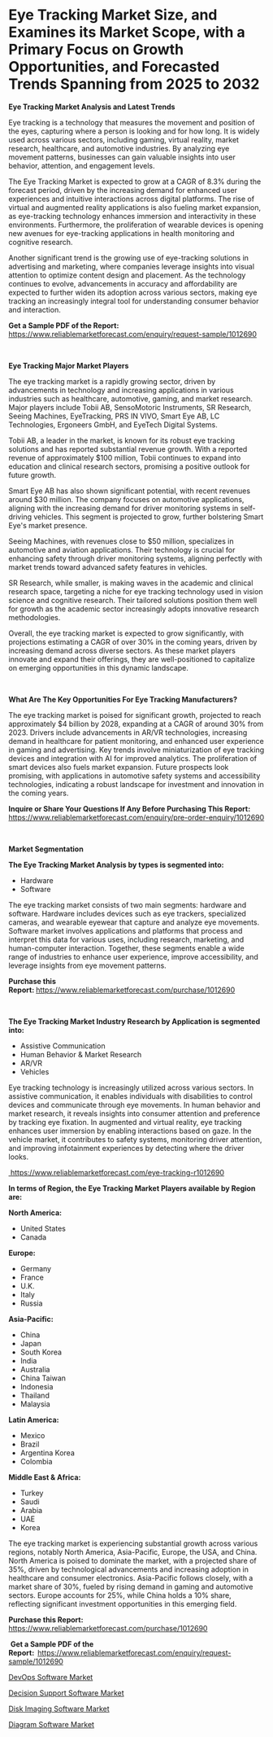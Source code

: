 <p><h1>Eye Tracking Market Size, and Examines its Market Scope, with a Primary Focus on Growth Opportunities, and Forecasted Trends Spanning from 2025 to 2032</h1></p><p><strong>Eye Tracking Market Analysis and Latest Trends</strong></p>
<p><p>Eye tracking is a technology that measures the movement and position of the eyes, capturing where a person is looking and for how long. It is widely used across various sectors, including gaming, virtual reality, market research, healthcare, and automotive industries. By analyzing eye movement patterns, businesses can gain valuable insights into user behavior, attention, and engagement levels.</p><p>The Eye Tracking Market is expected to grow at a CAGR of 8.3% during the forecast period, driven by the increasing demand for enhanced user experiences and intuitive interactions across digital platforms. The rise of virtual and augmented reality applications is also fueling market expansion, as eye-tracking technology enhances immersion and interactivity in these environments. Furthermore, the proliferation of wearable devices is opening new avenues for eye-tracking applications in health monitoring and cognitive research.</p><p>Another significant trend is the growing use of eye-tracking solutions in advertising and marketing, where companies leverage insights into visual attention to optimize content design and placement. As the technology continues to evolve, advancements in accuracy and affordability are expected to further widen its adoption across various sectors, making eye tracking an increasingly integral tool for understanding consumer behavior and interaction.</p></p>
<p><strong>Get a Sample PDF of the Report:&nbsp;</strong> <a href="https://www.reliablemarketforecast.com/enquiry/request-sample/1012690?utm_campaign=1102&utm_medium=2&utm_source=Github&utm_content=ia&utm_term=06032025&utm_id=eye-tracking">https://www.reliablemarketforecast.com/enquiry/request-sample/1012690</a></p>
<p>&nbsp;</p>
<p><strong>Eye Tracking Major Market Players</strong></p>
<p><p>The eye tracking market is a rapidly growing sector, driven by advancements in technology and increasing applications in various industries such as healthcare, automotive, gaming, and market research. Major players include Tobii AB, SensoMotoric Instruments, SR Research, Seeing Machines, EyeTracking, PRS IN VIVO, Smart Eye AB, LC Technologies, Ergoneers GmbH, and EyeTech Digital Systems.</p><p>Tobii AB, a leader in the market, is known for its robust eye tracking solutions and has reported substantial revenue growth. With a reported revenue of approximately $100 million, Tobii continues to expand into education and clinical research sectors, promising a positive outlook for future growth.</p><p>Smart Eye AB has also shown significant potential, with recent revenues around $30 million. The company focuses on automotive applications, aligning with the increasing demand for driver monitoring systems in self-driving vehicles. This segment is projected to grow, further bolstering Smart Eye's market presence.</p><p>Seeing Machines, with revenues close to $50 million, specializes in automotive and aviation applications. Their technology is crucial for enhancing safety through driver monitoring systems, aligning perfectly with market trends toward advanced safety features in vehicles.</p><p>SR Research, while smaller, is making waves in the academic and clinical research space, targeting a niche for eye tracking technology used in vision science and cognitive research. Their tailored solutions position them well for growth as the academic sector increasingly adopts innovative research methodologies.</p><p>Overall, the eye tracking market is expected to grow significantly, with projections estimating a CAGR of over 30% in the coming years, driven by increasing demand across diverse sectors. As these market players innovate and expand their offerings, they are well-positioned to capitalize on emerging opportunities in this dynamic landscape.</p></p>
<p>&nbsp;</p>
<p><strong>What Are The Key Opportunities For Eye Tracking Manufacturers?</strong></p>
<p><p>The eye tracking market is poised for significant growth, projected to reach approximately $4 billion by 2028, expanding at a CAGR of around 30% from 2023. Drivers include advancements in AR/VR technologies, increasing demand in healthcare for patient monitoring, and enhanced user experience in gaming and advertising. Key trends involve miniaturization of eye tracking devices and integration with AI for improved analytics. The proliferation of smart devices also fuels market expansion. Future prospects look promising, with applications in automotive safety systems and accessibility technologies, indicating a robust landscape for investment and innovation in the coming years.</p></p>
<p><strong>Inquire or Share Your Questions If Any Before Purchasing This Report:</strong> <a href="https://www.reliablemarketforecast.com/enquiry/pre-order-enquiry/1012690?utm_campaign=1102&utm_medium=2&utm_source=Github&utm_content=ia&utm_term=06032025&utm_id=eye-tracking">https://www.reliablemarketforecast.com/enquiry/pre-order-enquiry/1012690</a></p>
<p>&nbsp;</p>
<p><strong>Market Segmentation</strong></p>
<p><strong>The Eye Tracking Market Analysis by types is segmented into:</strong></p>
<p><ul><li>Hardware</li><li>Software</li></ul></p>
<p><p>The eye tracking market consists of two main segments: hardware and software. Hardware includes devices such as eye trackers, specialized cameras, and wearable eyewear that capture and analyze eye movements. Software market involves applications and platforms that process and interpret this data for various uses, including research, marketing, and human-computer interaction. Together, these segments enable a wide range of industries to enhance user experience, improve accessibility, and leverage insights from eye movement patterns.</p></p>
<p><strong>Purchase this Report:&nbsp;</strong><a href="https://www.reliablemarketforecast.com/purchase/1012690?utm_campaign=1102&utm_medium=2&utm_source=Github&utm_content=ia&utm_term=06032025&utm_id=eye-tracking">https://www.reliablemarketforecast.com/purchase/1012690</a></p>
<p>&nbsp;</p>
<p><strong>The Eye Tracking Market Industry Research by Application is segmented into:</strong></p>
<p><ul><li>Assistive Communication</li><li>Human Behavior & Market Research</li><li>AR/VR</li><li>Vehicles</li></ul></p>
<p><p>Eye tracking technology is increasingly utilized across various sectors. In assistive communication, it enables individuals with disabilities to control devices and communicate through eye movements. In human behavior and market research, it reveals insights into consumer attention and preference by tracking eye fixation. In augmented and virtual reality, eye tracking enhances user immersion by enabling interactions based on gaze. In the vehicle market, it contributes to safety systems, monitoring driver attention, and improving infotainment experiences by detecting where the driver looks.</p></p>
<p><a href="https://www.reliablemarketforecast.com/eye-tracking-r1012690?utm_campaign=1102&utm_medium=2&utm_source=Github&utm_content=ia&utm_term=06032025&utm_id=eye-tracking">&nbsp;https://www.reliablemarketforecast.com/eye-tracking-r1012690</a></p>
<p><strong>In terms of Region, the Eye Tracking Market Players available by Region are:</strong></p>
<p>
    <p> <strong> North America: </strong>
        <ul>
            <li>United States</li>
            <li>Canada</li>
        </ul>
        </p> 
    <p> <strong> Europe: </strong>
        <ul>
            <li>Germany</li>
            <li>France</li>
            <li>U.K.</li>
            <li>Italy</li>
            <li>Russia</li>
        </ul>
        </p> 
    <p> <strong> Asia-Pacific: </strong>
        <ul>
            <li>China</li>
            <li>Japan</li>
            <li>South Korea</li>
            <li>India</li>
            <li>Australia</li>
            <li>China Taiwan</li>
            <li>Indonesia</li>
            <li>Thailand</li>
            <li>Malaysia</li>
        </ul>
        </p> 
    <p> <strong> Latin America: </strong>
        <ul>
            <li>Mexico</li>
            <li>Brazil</li>
            <li>Argentina Korea</li>
            <li>Colombia</li>
        </ul>
        </p> 
    <p> <strong> Middle East & Africa: </strong>
        <ul>
            <li>Turkey</li>
            <li>Saudi</li>
            <li>Arabia</li>
            <li>UAE</li>
            <li>Korea</li>
        </ul>
    </p>
    </p>
<p><p>The eye tracking market is experiencing substantial growth across various regions, notably North America, Asia-Pacific, Europe, the USA, and China. North America is poised to dominate the market, with a projected share of 35%, driven by technological advancements and increasing adoption in healthcare and consumer electronics. Asia-Pacific follows closely, with a market share of 30%, fueled by rising demand in gaming and automotive sectors. Europe accounts for 25%, while China holds a 10% share, reflecting significant investment opportunities in this emerging field.</p></p>
<p><strong>Purchase this Report: </strong><a href="https://www.reliablemarketforecast.com/purchase/1012690?utm_campaign=1102&utm_medium=2&utm_source=Github&utm_content=ia&utm_term=06032025&utm_id=eye-tracking">https://www.reliablemarketforecast.com/purchase/1012690</a></p>
<p>&nbsp;<strong>Get a Sample PDF of the Report:&nbsp;&nbsp;</strong><a href="https://www.reliablemarketforecast.com/enquiry/request-sample/1012690?utm_campaign=1102&utm_medium=2&utm_source=Github&utm_content=ia&utm_term=06032025&utm_id=eye-tracking">https://www.reliablemarketforecast.com/enquiry/request-sample/1012690</a></p>
<p><strong></strong></p>
<p><p><a href="https://github.com/gauldvikerm6/Market-Research-Report-List-1/blob/main/devops-software-market.md?utm_campaign=1102&utm_medium=2&utm_source=Github&utm_content=ia&utm_term=06032025&utm_id=eye-tracking">DevOps Software Market</a></p><p><a href="https://github.com/vimar16th/Market-Research-Report-List-7/blob/main/decision-support-software-market.md?utm_campaign=1102&utm_medium=2&utm_source=Github&utm_content=ia&utm_term=06032025&utm_id=eye-tracking">Decision Support Software Market</a></p><p><a href="https://github.com/cingozascard/Market-Research-Report-List-1/blob/main/disk-imaging-software-market.md?utm_campaign=1102&utm_medium=2&utm_source=Github&utm_content=ia&utm_term=06032025&utm_id=eye-tracking">Disk Imaging Software Market</a></p><p><a href="https://github.com/ardgenoud/Market-Research-Report-List-1/blob/main/diagram-software-market.md?utm_campaign=1102&utm_medium=2&utm_source=Github&utm_content=ia&utm_term=06032025&utm_id=eye-tracking">Diagram Software Market</a></p></p>
